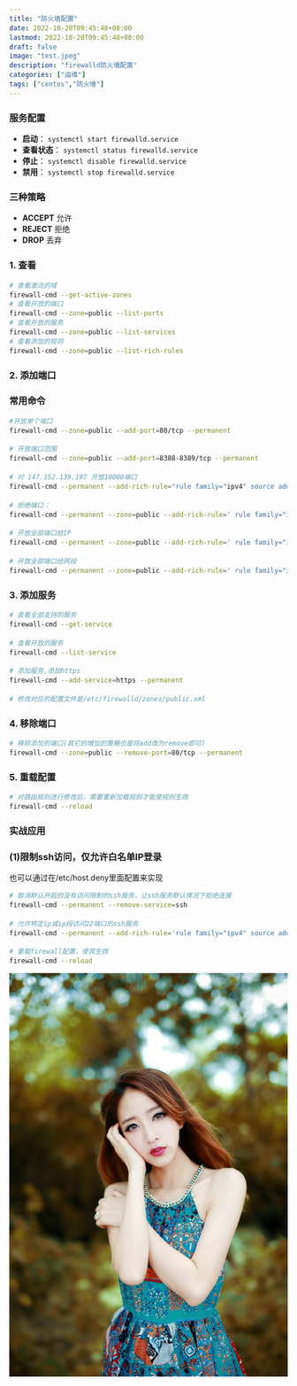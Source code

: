 ```yaml
---
title: "防火墙配置"
date: 2022-10-20T09:45:48+08:00
lastmod: 2022-10-20T09:45:48+08:00
draft: false
image: "test.jpeg"
description: "firewalld防火墙配置"
categories: ["运维"]
tags: ["centos","防火墙"]
---
```


### **服务配置**

- **启动**： `systemctl start firewalld.service`
- **查看状态**： `systemctl status firewalld.service`
- **停止**： `systemctl disable firewalld.service`
- **禁用**： `systemctl stop firewalld.service`

### **三种策略**

- **ACCEPT** 允许
- **REJECT** 拒绝
- **DROP** 丢弃

### **1. 查看**

```bash
# 查看激活的域
firewall-cmd --get-active-zones
# 查看开放的端口
firewall-cmd --zone=public --list-ports
# 查看开放的服务
firewall-cmd --zone=public --list-services
# 查看添加的规则
firewall-cmd --zone=public --list-rich-rules
```

### **2. 添加端口**

### **常用命令**

```bash
#开放单个端口
firewall-cmd --zone=public --add-port=80/tcp --permanent

# 开放端口范围
firewall-cmd --zone=public --add-port=8388-8389/tcp --permanent

# 对 147.152.139.197 开放10000端口
firewall-cmd --permanent --add-rich-rule="rule family="ipv4" source address="147.152.139.197/32" port protocol="tcp" port="10000" accept"

# 拒绝端口：
firewall-cmd --permanent --zone=public --add-rich-rule=' rule family="ipv4" source address="47.52.39.197/32" port protocol="tcp" port="10000" reject'

# 开放全部端口给IP
firewall-cmd --permanent --zone=public --add-rich-rule=' rule family="ipv4" source address="192.168.0.1/32" accept'

# 开放全部端口给网段
firewall-cmd --permanent --zone=public --add-rich-rule=' rule family="ipv4" source address="192.168.0.0/16" accept'
```

### **3. 添加服务**

```bash
# 查看全部支持的服务
firewall-cmd --get-service

# 查看开放的服务
firewall-cmd --list-service

# 添加服务,添加https
firewall-cmd --add-service=https --permanent

# 修改对应的配置文件是/etc/firewalld/zones/public.xml
```

### **4. 移除端口**

```bash
# 移除添加的端口(其它的增加的策略也是将add改为remove即可)
firewall-cmd --zone=public --remove-port=80/tcp --permanent
```

### **5. 重载配置**

```bash
# 对路由规则进行修改后，需要重新加载规则才能使规则生效
firewall-cmd --reload
```

### **实战应用**

### **(1)限制ssh访问，仅允许白名单IP登录**

也可以通过在/etc/host.deny里面配置来实现

```bash
# 取消默认开启的没有访问限制的ssh服务，让ssh服务默认情况下拒绝连接
firewall-cmd --permanent --remove-service=ssh

# 允许特定ip或ip段访问22端口的ssh服务
firewall-cmd --permanent --add-rich-rule='rule family="ipv4" source address="192.168.1.0/24" port protocol="tcp" port="22" accept'

# 重载firewall配置，使其生效
firewall-cmd --reload
```

![image](test.jpeg)

